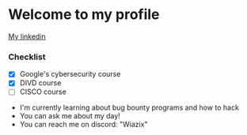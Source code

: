 # Welcome to my profile
[My linkedin](https://www.linkedin.com/in/bart%C5%82omiej-lizak/)

### Checklist
- [x] Google's cybersecurity course
- [x] DIVD course
- [ ] CISCO course

* I'm currently learning about bug bounty programs and how to hack
* You can ask me about my day!
* You can reach me on discord: "Wiazix"
